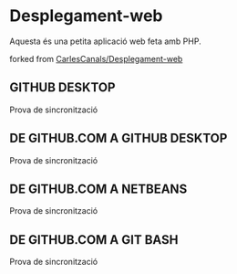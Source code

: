 # Desplegament-web
Aquesta és una petita aplicació web feta amb PHP.

forked from [CarlesCanals/Desplegament-web](https://github.com/CarlesCanals/Desplegament-web)

## GITHUB DESKTOP
Prova de sincronització

## DE GITHUB.COM A GITHUB DESKTOP
Prova de sincronització

## DE GITHUB.COM A NETBEANS
Prova de sincronització

## DE GITHUB.COM A GIT BASH
Prova de sincronització
